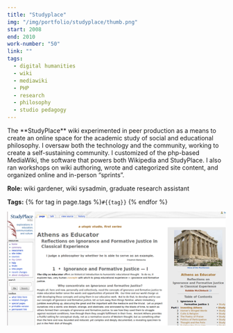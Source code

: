 ```yaml
---
title: "Studyplace"
img: "/img/portfolio/studyplace/thumb.png"
start: 2008
end: 2010
work-number: "50"
link: ""
tags:
  - digital humanities
  - wiki
  - mediawiki
  - PHP
  - research
  - philosophy
  - studio pedagogy
---
```

<div class="row">
  <div class="col-md-5" markdown="1">
The **StudyPlace** wiki experimented in peer production as a means to create an online space for the academic study of social and educational philosophy. I oversaw both the technology and the community, working to create a self-sustaining community. I customized of the php-based MediaWiki, the software that powers both Wikipedia and StudyPlace. I also ran workshops on wiki authoring, wrote and categorized site content, and organized online and in-person “sprints”.

**Role:** wiki gardener, wiki sysadmin, graduate research assistant

**Tags:** {% for tag in page.tags %}<code class="tag">#{{tag}}</code> {% endfor %}
  </div>
  <div class="col-md-7" markdown="0">
    <img src="/img/portfolio/studyplace/studyplace.png" class="img-fluid" alt="screenshot of the studyplace homepage">
  </div>
</div>